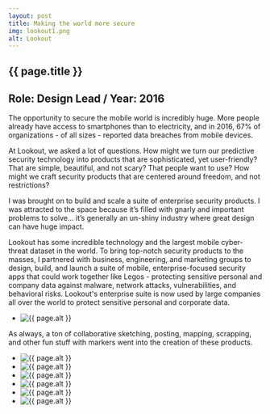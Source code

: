 ```yaml
---
layout: post
title: Making the world more secure
img: lookout1.png
alt: Lookout
---
```

<section>
  <h1>{{ page.title }}</h1>
  <h2>Role: Design Lead <span class="lt">/</span> Year: 2016</h2>
  <p>The opportunity to secure the mobile world is incredibly huge. More people already have access to smartphones than to electricity, and in 2016, 67% of organizations - of all sizes - reported data breaches from mobile devices.</p>
  <p>At Lookout, we asked a lot of questions. How might we turn our predictive security technology into products that are sophisticated, yet user-friendly? That are simple, beautiful, and not scary? That people want to use? How might we craft security products that are centered around freedom, and not restrictions?</p>
  <p>I was brought on to build and scale a suite of enterprise security products. I was attracted to the space because it’s filled with gnarly and important problems to solve… it’s generally an un-shiny industry where great design can have huge impact.</p>
  <p>Lookout has some incredible technology and the largest mobile cyber-threat dataset in the world. To bring top-notch security products to the masses, I partnered with business, engineering, and marketing groups to design, build, and launch a suite of mobile, enterprise-focused security apps that could work together like Legos - protecting sensitive personal and company data against malware, network attacks, vulnerabilities, and behavioral risks. Lookout's enterprise suite is now used by large companies all over the world to protect sensitive personal and corporate data.</p>
</section>

<ul class="grid fade grid-full" id="grid-full">
  <li><img src="{{ site.url }}/img/work/lookout8.png" alt="{{ page.alt }}" /></li>
</ul>

<section>
<p>As always, a ton of collaborative sketching, posting, mapping, scrapping, and other fun stuff with markers went into the creation of these products.</p>
</section>

<ul class="grid fade grid-full" id="grid-full">
  <li><img src="{{ site.url }}/img/work/lookout2.jpg" alt="{{ page.alt }}" /></li>
  <li><img src="{{ site.url }}/img/work/lookout3.jpg" alt="{{ page.alt }}" /></li>
  <li><img src="{{ site.url }}/img/work/lookout4.jpg" alt="{{ page.alt }}" /></li>
  <li><img src="{{ site.url }}/img/work/lookout5.jpg" alt="{{ page.alt }}" /></li>
  <li><img src="{{ site.url }}/img/work/lookout6.jpg" alt="{{ page.alt }}" /></li>
  <li><img src="{{ site.url }}/img/work/lookout7.jpg" alt="{{ page.alt }}" /></li>
</ul>